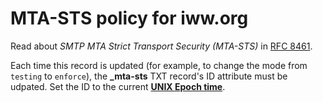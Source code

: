 # MTA-STS policy for iww.org

Read about *SMTP MTA Strict Transport Security (MTA-STS)* in [RFC 8461](https://tools.ietf.org/html/rfc8461).

Each time this record is updated (for example, to change the mode from `testing` to `enforce`), the **_mta-sts** TXT record's ID attribute must be udpated. Set the ID to the current [**UNIX Epoch time**](javasscript:alert('test');).

